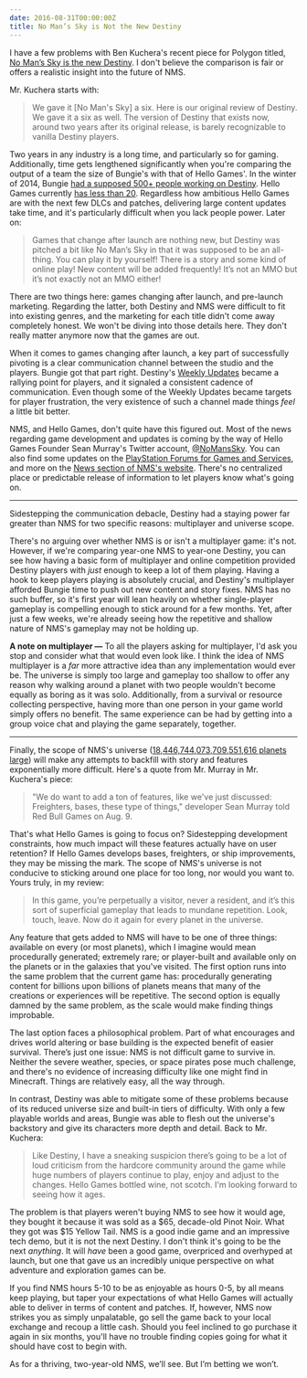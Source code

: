```yaml
---
date: 2016-08-31T00:00:00Z
title: No Man’s Sky is Not the New Destiny
---
```


I have a few problems with Ben Kuchera's recent piece for Polygon titled, [No Man’s Sky is the new Destiny][kuchera nms]. I don't believe the comparison is fair or offers a realistic insight into the future of NMS.

Mr. Kuchera starts with:

> We gave it [No Man's Sky] a six. Here is our original review of Destiny. We gave it a six as well. The version of Destiny that exists now, around two years after its original release, is barely recognizable to vanilla Destiny players.

Two years in any industry is a long time, and particularly so for gaming. Additionally, time gets lengthened significantly when you're comparing the output of a team the size of Bungie's with that of Hello Games'. In the winter of 2014, Bungie [had a supposed 500+ people working on Destiny][bungie stats]. Hello Games currently [has less than 20][nms size]. Regardless how ambitious Hello Games are with the next few DLCs and patches, delivering large content updates take time, and it's particularly difficult when you lack people power. Later on:

> Games that change after launch are nothing new, but Destiny was pitched a bit like No Man’s Sky in that it was supposed to be an all-thing. You can play it by yourself! There is a story and some kind of online play! New content will be added frequently! It’s not an MMO but it’s not exactly not an MMO either!

There are two things here: games changing after launch, and pre-launch marketing. Regarding the latter, both Destiny and NMS were difficult to fit into existing genres, and the marketing for each title didn't come away completely honest. We won't be diving into those details here. They don't really matter anymore now that the games are out. 

When it comes to games changing after launch, a key part of successfully pivoting is a clear communication channel between the studio and the players. Bungie got that part right. Destiny's [Weekly Updates][bungie weekly updates] became a rallying point for players, and it signaled a consistent cadence of communication. Even though some of the Weekly Updates became targets for player frustration, the very existence of such a channel made things _feel_ a little bit better.

NMS, and Hello Games, don't quite have this figured out. Most of the news regarding game development and updates is coming by the way of Hello Games Founder Sean Murray's Twitter account, [@NoMansSky][@nms]. You can also find some updates on the [PlayStation Forums for Games and Services][ps forums], and more on the [News section of NMS's website][nms.com]. There's no centralized place or predictable release of information to let players know what's going on. 

---

Sidestepping the communication debacle, Destiny had a staying power far greater than NMS for two specific reasons: multiplayer and universe scope. 

There's no arguing over whether NMS is or isn't a multiplayer game: it's not. However, if we're comparing year-one NMS to year-one Destiny, you can see how  having a basic form of multiplayer and online competition provided Destiny players with _just_ enough to keep a lot of them playing. Having a hook to keep players playing is absolutely crucial, and Destiny's multiplayer afforded Bungie time to push out new content and story fixes. NMS has no such buffer, so it's first year will lean heavily on whether single-player gameplay is compelling enough to stick around for a few months. Yet, after just a few weeks, we're already seeing how the repetitive and shallow nature of NMS's gameplay may not be holding up. 

**A note on multiplayer &mdash;** To all the players asking for multiplayer, I'd ask you stop and consider what that would even look like. I think the idea of NMS multiplayer is a _far_ more attractive idea than any implementation would ever be. The universe is simply too large and gameplay too shallow to offer any reason why walking around a planet with two people wouldn't become equally as boring as it was solo. Additionally, from a survival or resource collecting perspective, having more than one person in your game world simply offers no benefit. The same experience can be had by getting into a group voice chat and playing the game separately, together.

---

Finally, the scope of NMS's universe ([18,446,744,073,709,551,616 planets large][nms size]) will make any attempts to backfill with story and features exponentially more difficult. Here's a quote from Mr. Murray in Mr. Kuchera's piece:  

> "We do want to add a ton of features, like we've just discussed: Freighters, bases, these type of things," developer Sean Murray told Red Bull Games on Aug. 9. 

That's what Hello Games is going to focus on? Sidestepping development constraints, how much impact will these features actually have on user retention? If Hello Games develops bases, freighters, or ship improvements, they may be missing the mark. The scope of NMS's universe is not conducive to sticking around one place for too long, nor would you want to. Yours truly, in my review:

> In this game, you’re perpetually a visitor, never a resident, and it’s this sort of superficial gameplay that leads to mundane repetition. Look, touch, leave. Now do it again for every planet in the universe.

Any feature that gets added to NMS will have to be one of three things: available on every (or most planets), which I imagine would mean procedurally generated; extremely rare; or player-built and available only on the planets or in the galaxies that you've visited. The first option runs into the same problem that the current game has: procedurally generating content for billions upon billions of planets means that many of the creations or experiences will be repetitive. The second option is equally damned by the same problem, as the scale would make finding things improbable. 

The last option faces a philosophical problem. Part of what encourages and drives world altering or base building is the expected benefit of easier survival. There’s just one issue: NMS is not difficult game to survive in. Neither the severe weather, species, or space pirates pose much challenge, and there's no evidence of increasing difficulty like one might find in Minecraft. Things are relatively easy, all the way through. 

In contrast, Destiny was able to mitigate some of these problems because of its reduced universe size and built-in tiers of difficulty. With only a few playable worlds and areas, Bungie was able to flesh out the universe's backstory and give its characters more depth and detail. Back to Mr. Kuchera: 

> Like Destiny, I have a sneaking suspicion there’s going to be a lot of loud criticism from the hardcore community around the game while huge numbers of players continue to play, enjoy and adjust to the changes. Hello Games bottled wine, not scotch. I'm looking forward to seeing how it ages.

The problem is that players weren't buying NMS to see how it would age, they bought it because it was sold as a $65, decade-old Pinot Noir. What they got was $15 Yellow Tail. NMS is a good indie game and an impressive tech demo, but it is not the next Destiny. I don't think it's going to be the next _anything_. It will _have_ been a good game, overpriced and overhyped at launch, but one that gave us an incredibly unique perspective on what adventure and exploration games can be. 

If you find NMS hours 5-10 to be as enjoyable as hours 0-5, by all means keep playing, but taper your expectations of what Hello Games will actually able to deliver in terms of content and patches. If, however, NMS now strikes you as simply unpalatable, go sell the game back to your local exchange and recoup a little cash. Should you feel inclined to go purchase it again in six months, you'll have no trouble finding copies going for what it should have cost to begin with.

As for a thriving, two-year-old NMS, we’ll see. But I’m betting we won’t. 

[kuchera nms]:http://www.polygon.com/2016/8/18/12532618/no-mans-sky-destiny
[bungie stats]:http://www.gamespot.com/articles/destiny-nearing-13-million-players-500-people-work/1100-6424361/
[nms stats]:https://blog.eu.playstation.com/2014/08/26/exploring-18446744073709551616-planets-mans-sky/
[destiny review]:http://www.polygon.com/2014/9/12/6138497/destiny-review-no-fate
[bungie weekly updates]:https://www.google.com/#q=bungie+weekly+updates
[@nms]:https://twitter.com/nomanssky
[ps forums]: http://community.us.playstation.com/t5/Games-Services/bd-p/22190
[nms.com]:http://www.no-mans-sky.com/news/
[nms size]:http://www.hellogames.org/about-us/